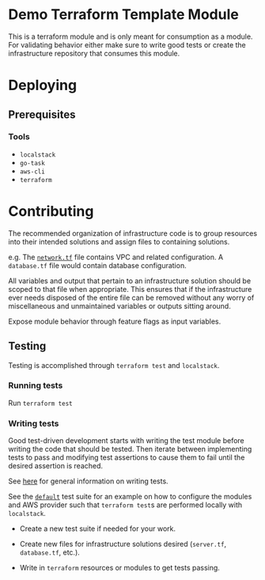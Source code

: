 # Demo Terraform Template Module

This is a terraform module and is only meant for consumption as a module. For validating behavior either make sure to write good tests or create the infrastructure repository that consumes this module.

# Deploying

## Prerequisites

### Tools

- `localstack`
- `go-task`
- `aws-cli`
- `terraform`

# Contributing

The recommended organization of infrastructure code is to group resources into their intended solutions and assign files to containing solutions.

e.g. The [`network.tf`](./network.tf) file contains VPC and related configuration. A `database.tf` file would contain database configuration.

All variables and output that pertain to an infrastructure solution should be scoped to that file when appropriate. This ensures that if the infrastructure ever needs disposed of the entire file can be removed without any worry of miscellaneous and unmaintained variables or outputs sitting around.

Expose module behavior through feature flags as input variables.

## Testing

Testing is accomplished through `terraform test` and `localstack`.

### Running tests

Run `terraform test`

### Writing tests

Good test-driven development starts with writing the test module before writing the code that should be tested. Then iterate between implementing tests to pass and modifying test assertions to cause them to fail until the desired assertion is reached.

See [here](https://developer.hashicorp.com/terraform/language/modules/testing-experiment#sending-feedback) for general information on writing tests.

See the [`default`](./tests/default) test suite for an example on how to configure the modules and AWS provider such that `terraform test`s are performed locally with `localstack`.

- Create a new test suite if needed for your work.

- Create new files for infrastructure solutions desired (`server.tf`, `database.tf`, etc.).

- Write in `terraform` resources or modules to get tests passing.
